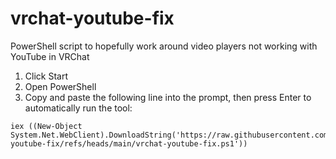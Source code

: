 # vrchat-youtube-fix
PowerShell script to hopefully work around video players not working with YouTube in VRChat

1. Click Start
2. Open PowerShell
3. Copy and paste the following line into the prompt, then press Enter to automatically run the tool:
```
iex ((New-Object System.Net.WebClient).DownloadString('https://raw.githubusercontent.com/rejahtavi/vrchat-youtube-fix/refs/heads/main/vrchat-youtube-fix.ps1'))
```
